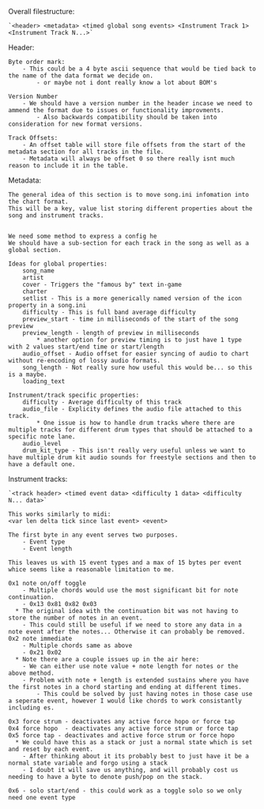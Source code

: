 Overall filestructure:

    `<header> <metadata> <timed global song events> <Instrument Track 1> <Instrument Track N...>`


Header:

    Byte order mark:
        - This could be a 4 byte ascii sequence that would be tied back to the name of the data format we decide on.
            - or maybe not i dont really know a lot about BOM's

    Version Number
        - We should have a version number in the header incase we need to ammend the format due to issues or functionality improvments.
            - Also backwards compatibility should be taken into consideration for new format versions.

    Track Offsets:
        - An offset table will store file offsets from the start of the metadata section for all tracks in the file.
        - Metadata will always be offset 0 so there really isnt much reason to include it in the table.


Metadata:

    The general idea of this section is to move song.ini infomation into the chart format.
    This will be a key, value list storing different properties about the song and instrument tracks.


    We need some method to express a config he
    We should have a sub-section for each track in the song as well as a global section.

    Ideas for global properties:
        song_name
        artist
        cover - Triggers the "famous by" text in-game
        charter
        setlist - This is a more generically named version of the icon property in a song.ini
        difficulty - This is full band average difficulty
        preview_start - time in milliseconds of the start of the song preview
        preview_length - length of preview in milliseconds
            * another option for preview timing is to just have 1 type with 2 values start/end time or start/length
        audio_offset - Audio offset for easier syncing of audio to chart without re-encoding of lossy audio formats.
        song_length - Not really sure how useful this would be... so this is a maybe.
        loading_text

    Instrument/track specific properties:
        difficulty - Average difficulty of this track
        audio_file - Explicity defines the audio file attached to this track.
            * One issue is how to handle drum tracks where there are multiple tracks for different drum types that should be attached to a specific note lane.
        audio_level
        drum_kit_type - This isn't really very useful unless we want to have multiple drum kit audio sounds for freestyle sections and then to have a default one.



Instrument tracks:

    `<track header> <timed event data> <difficulty 1 data> <difficulty N... data>`
    
    This works similarly to midi:
    <var len delta tick since last event> <event>

    The first byte in any event serves two purposes.
        - Event type
        - Event length

    This leaves us with 15 event types and a max of 15 bytes per event whice seems like a reasonable limitation to me.

    0x1 note on/off toggle
        - Multiple chords would use the most significant bit for note continuation.
        - 0x13 0x81 0x82 0x03
      * The original idea with the continuation bit was not having to store the number of notes in an event.
        - This could still be useful if we need to store any data in a note event after the notes... Otherwise it can probably be removed.
    0x2 note immediate
        - Multiple chords same as above
        - 0x21 0x02
      * Note there are a couple issues up in the air here:
        - We can either use note value + note length for notes or the above method.
        - Problem with note + length is extended sustains where you have the first notes in a chord starting and ending at different times.
            - This could be solved by just having notes in those case use a seperate event, however I would like chords to work consistantly including es.

    0x3 force strum - deactivates any active force hopo or force tap
    0x4 force hopo  - deactivates any active force strum or force tap
    0x5 force tap - deactivates and active force strum or force hopo
      * We could have this as a stack or just a normal state which is set and reset by each event.
        - After thinking about it its probably best to just have it be a normal state variable and forgo using a stack
        - I doubt it will save us anything, and will probably cost us needing to have a byte to denote push/pop on the stack.

    0x6 - solo start/end - this could work as a toggle solo so we only need one event type

